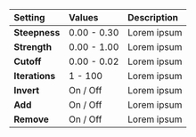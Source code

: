 | Setting        | Values      | Description |
| :------------- | :---------- | :---------- |
| **Steepness**  | 0.00 - 0.30 | Lorem ipsum |
| **Strength**   | 0.00 - 1.00 | Lorem ipsum |
| **Cutoff**     | 0.00 - 0.02 | Lorem ipsum |
| **Iterations** | 1 - 100     | Lorem ipsum |
| **Invert**     | On / Off    | Lorem ipsum |
| **Add**        | On / Off    | Lorem ipsum |
| **Remove**     | On / Off    | Lorem ipsum |
